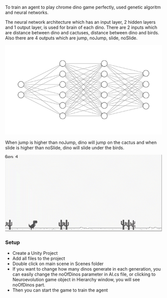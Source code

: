 To train an agent to play chrome dino game perfectly, used genetic algoritm and neural networks. 

The neural network architecture which has an input layer, 2 hidden layers and 1 output layer, is used for brain of each dino. There are 2 inputs which are distance between dino and cactuses, distance between dino and birds. Also there are 4 outputs which are jump, noJump, slide, noSlide.

![](nn.jpg)

When jump is higher than noJump, dino will jump on the cactus and when slide is higher than noSlide, dino will slide under the birds.


![](chromeDino.gif)

### Setup
- Create a Unity Project
- Add all files to the project
- Double click on main scene in Scenes folder
- If you want to change how many dinos generate in each generation, you can easily change the noOfDinos parameter in AI.cs file, or clicking to Neuroevolution game object in Hierarchy window, you will see noOfDinos part.
- Then you can start the game to train the agent

